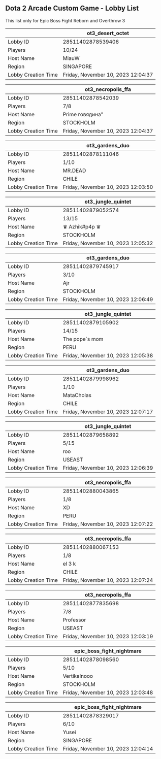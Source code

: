 ## Dota 2 Arcade Custom Game - Lobby List

This list only for Epic Boss Fight Reborn and Overthrow 3

|  | ot3_desert_octet |
| ------ | ------ |
| Lobby ID | 28511402878539406 |
| Players | 10/24 |
| Host Name | MiauW |
| Region | SINGAPORE |
| Lobby Creation Time | Friday, November 10, 2023 12:04:37 |


|  | ot3_necropolis_ffa |
| ------ | ------ |
| Lobby ID | 28511402878542039 |
| Players | 7/8 |
| Host Name | Prime говядина" |
| Region | STOCKHOLM |
| Lobby Creation Time | Friday, November 10, 2023 12:04:37 |


|  | ot3_gardens_duo |
| ------ | ------ |
| Lobby ID | 28511402878111046 |
| Players | 1/10 |
| Host Name | MR.DEAD |
| Region | CHILE |
| Lobby Creation Time | Friday, November 10, 2023 12:03:50 |


|  | ot3_jungle_quintet |
| ------ | ------ |
| Lobby ID | 28511402879052574 |
| Players | 13/15 |
| Host Name | ♛ Azhik#p4p ♛ |
| Region | STOCKHOLM |
| Lobby Creation Time | Friday, November 10, 2023 12:05:32 |


|  | ot3_gardens_duo |
| ------ | ------ |
| Lobby ID | 28511402879745917 |
| Players | 3/10 |
| Host Name | Ajr |
| Region | STOCKHOLM |
| Lobby Creation Time | Friday, November 10, 2023 12:06:49 |


|  | ot3_jungle_quintet |
| ------ | ------ |
| Lobby ID | 28511402879105902 |
| Players | 14/15 |
| Host Name | The pope´s mom |
| Region | PERU |
| Lobby Creation Time | Friday, November 10, 2023 12:05:38 |


|  | ot3_gardens_duo |
| ------ | ------ |
| Lobby ID | 28511402879998962 |
| Players | 1/10 |
| Host Name | MataCholas |
| Region | CHILE |
| Lobby Creation Time | Friday, November 10, 2023 12:07:17 |


|  | ot3_jungle_quintet |
| ------ | ------ |
| Lobby ID | 28511402879658892 |
| Players | 5/15 |
| Host Name | roo |
| Region | USEAST |
| Lobby Creation Time | Friday, November 10, 2023 12:06:39 |


|  | ot3_necropolis_ffa |
| ------ | ------ |
| Lobby ID | 28511402880043865 |
| Players | 1/8 |
| Host Name | XD |
| Region | PERU |
| Lobby Creation Time | Friday, November 10, 2023 12:07:22 |


|  | ot3_necropolis_ffa |
| ------ | ------ |
| Lobby ID | 28511402880067153 |
| Players | 1/8 |
| Host Name | el 3 k |
| Region | CHILE |
| Lobby Creation Time | Friday, November 10, 2023 12:07:24 |


|  | ot3_necropolis_ffa |
| ------ | ------ |
| Lobby ID | 28511402877835698 |
| Players | 7/8 |
| Host Name | Professor |
| Region | USEAST |
| Lobby Creation Time | Friday, November 10, 2023 12:03:19 |


|  | epic_boss_fight_nightmare |
| ------ | ------ |
| Lobby ID | 28511402878098560 |
| Players | 5/10 |
| Host Name | Vertikalnooo |
| Region | STOCKHOLM |
| Lobby Creation Time | Friday, November 10, 2023 12:03:48 |


|  | epic_boss_fight_nightmare |
| ------ | ------ |
| Lobby ID | 28511402878329017 |
| Players | 6/10 |
| Host Name | Yusei |
| Region | SINGAPORE |
| Lobby Creation Time | Friday, November 10, 2023 12:04:14 |


